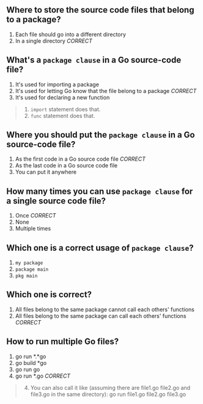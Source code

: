 ## Where to store the source code files that belong to a package?
1. Each file should go into a different directory
2. In a single directory *CORRECT*


## What's a `package clause` in a Go source-code file?
1. It's used for importing a package
2. It's used for letting Go know that the file belong to a package *CORRECT*
3. It's used for declaring a new function

> 1. `import` statement does that.
> 3. `func` statement does that.


## Where you should put the `package clause` in a Go source-code file?
1. As the first code in a Go source code file *CORRECT*
2. As the last code in a Go source code file
3. You can put it anywhere


## How many times you can use `package clause` for a single source code file?
1. Once *CORRECT*
2. None
3. Multiple times


## Which one is a correct usage of `package clause`?
1. `my package`
2. `package main`
3. `pkg main`


## Which one is correct?
1. All files belong to the same package cannot call each others' functions
2. All files belong to the same package can call each others' functions *CORRECT*


## How to run multiple Go files?
1. go run *.*go
2. go build *go
3. go run go
4. go run *.go *CORRECT*

> 4. You can also call it like (assuming there are file1.go file2.go and file3.go in the same directory): go run file1.go file2.go file3.go